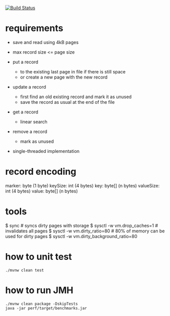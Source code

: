 [![Build Status](https://travis-ci.org/aholowko/introdb.svg?branch=master)](https://travis-ci.org/aholowko/introdb)

# requirements

* save and read using 4kB pages

* max record size <= page size

* put a record
  * to the existing last page in file if there is still space
  * or create a new page with the new record

* update a record
  * first find an old existing record and mark it as unused
  * save the record as usual at the end of the file
  
* get a record
  * linear search
  
* remove a record
  * mark as unused
  
* single-threaded implementation
  
# record encoding

marker: byte (1 byte)
keySize: int (4 bytes)
key: byte[] (n bytes)
valueSize: int (4 bytes)
value: byte[] (n bytes)

# tools

$ sync                        # syncs dirty pages with storage
$ sysctl -w vm.drop_caches=1  # invalidates all pages
$ sysctl -w vm.dirty_ratio=80 # 80% of memory can be used for dirty pages
$ sysctl -w vm.dirty_background_ratio=80


# how to unit test

	./mvnw clean test

# how to run JMH

	./mvnw clean package -DskipTests
	java -jar perf/target/benchmarks.jar